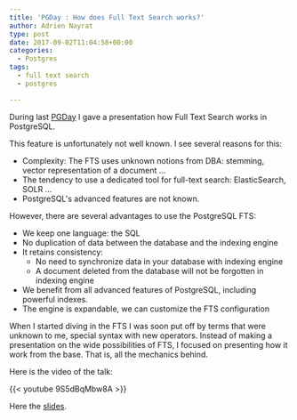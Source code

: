 ```yaml
---
title: 'PGDay : How does Full Text Search works?'
author: Adrien Nayrat
type: post
date: 2017-09-02T11:04:58+00:00
categories:
  - Postgres
tags:
  - full text search
  - postgres

---
```


During last [PGDay][1]  I gave a presentation how Full Text Search works in PostgreSQL.

This feature is unfortunately not well known. I see several reasons for this:

* Complexity: The FTS uses unknown notions from DBA: stemming, vector representation of a document ...
* The tendency to use a dedicated tool for full-text search: ElasticSearch, SOLR ...
* PostgreSQL's advanced features are not known.

However, there are several advantages to use the PostgreSQL FTS:

   * We keep one language: the SQL
   * No duplication of data between the database and the indexing engine
   * It retains consistency:
     * No need to synchronize data in your database with indexing engine
     * A document deleted from the database will not be forgotten in indexing engine
   * We benefit from all advanced features of PostgreSQL, including powerful indexes.
   * The engine is expandable, we can customize the FTS configuration

When I started diving in the FTS I was soon put off by terms that were unknown to me, special syntax with new operators. Instead of making a presentation on the wide possibilities of FTS, I focused on presenting how it work from the base. That is, all the mechanics behind.

Here is the video of the talk:

{{< youtube 9S5dBqMbw8A >}}

Here the [slides](https://blog.anayrat.info/presentations/2017/nayrat_Le_Full_Text_Search_dans_PostgreSQL.pdf).

[1]: http://pgday.fr/programme.html
